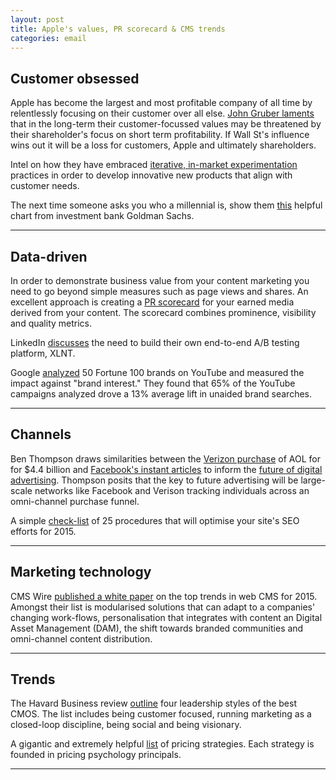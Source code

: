 ```yaml
---
layout: post
title: Apple's values, PR scorecard & CMS trends
categories: email
---
```


## Customer obsessed

Apple has become the largest and most profitable company of all time by relentlessly focusing on their customer over all else. [John Gruber laments][apple_cf] that in the long-term their customer-focussed values may be threatened by their shareholder's focus on short term profitability. If Wall St's influence wins out it will be a loss for customers, Apple and ultimately shareholders.

Intel on how they have embraced [iterative, in-market experimentation][intel_mvp] practices in order to develop innovative new products that align with customer needs.

The next time someone asks you who a millennial is, show them [this][gs] helpful chart from investment bank Goldman Sachs.

[gs]:http://www.businessinsider.com.au/goldman-sachs-defines-millennials-2015-5
[apple_cf]:http://daringfireball.net/2015/05/apples_customer_first_strategy/?utm_source=heuro.net&utm_medium=email
[intel_mvp]:http://blogs.intel.com/new-business/2015/03/09/power-validated-learning-pt1/?utm_source=heuro.net&utm_medium=email

***

## Data-driven

In order to demonstrate business value from your content marketing you need to go beyond simple measures such as page views and shares. An excellent approach is creating a [PR scorecard][pr-scorecard] for your earned media derived from your content. The scorecard combines prominence, visibility and quality metrics.

LinkedIn [discusses][linkedin] the need to build their own end-to-end A/B testing platform, XLNT.

Google [analyzed][youtube] 50 Fortune 100 brands on YouTube and measured the impact against "brand interest." They found that 65% of the YouTube campaigns analyzed drove a 13% average lift in unaided brand searches.

[youtube]:https://www.thinkwithgoogle.com/articles/youtube-insights-stats-data-trends-vol10.html/?utm_source=heuro.net&utm_medium=email
[linkedin]:https://engineering.linkedin.com/ab-testing/xlnt-platform-driving-ab-testing-linkedin/?utm_source=heuro.net&utm_medium=email
[pr-scorecard]:http://contently.com/strategist/2015/05/08/how-to-create-a-pr-scorecard-for-your-earned-media-and-content-marketing/?utm_source=heuro.net&utm_medium=email

***

## Channels

Ben Thompson draws similarities between the [Verizon purchase][verizon-aol] of AOL for for $4.4 billion and [Facebook's instant articles][fb-articles] to inform the [future of digital advertising][future-ads]. Thompson posits that the key to future advertising will be large-scale networks like Facebook and Verison tracking individuals across an omni-channel purchase funnel.

A simple [check-list][seo-checklist] of 25 procedures that will optimise your site's SEO efforts for 2015.

[future-ads]:https://stratechery.com/2015/verizon-aol-facebook-instant-articles-and-the-future-of-digital-advertising/?utm_source=heuro.net&utm_medium=email
[fb-articles]:http://media.fb.com/2015/05/12/instantarticles/?utm_source=heuro.net&utm_medium=email
[verizon-aol]:http://www.verizon.com/about/news/verizon-acquire-aol/?utm_source=heuro.net&utm_medium=email
[seo-checklist]:http://onlinemarketinginct.com/2015/05/09/seo-checklist-2015/?utm_source=heuro.net&utm_medium=email

***

## Marketing technology

CMS Wire [published a white paper][cms-trends] on the top trends in web CMS for 2015. Amongst their list is modularised solutions that can adapt to a companies' changing work-flows, personalisation that integrates with content an Digital Asset Management (DAM), the shift towards branded communities and omni-channel content distribution.

[cms-trends]:http://www-cmswire.simplermedia.com/rs/simplermediagroup/images/DNN-White-Paper-Top-Trends-in-Web-CMS-for-2015.pdf/?utm_source=heuro.net&utm_medium=email
[salesforce]:http://www.forbes.com/sites/alexkonrad/2014/08/20/marc-benioffs-innovation-secret/?utm_source=heuro.net&utm_medium=email

***

## Trends

The Havard Business review [outline][hbr] four leadership styles of the best CMOS. The list includes being customer focused, running marketing as a closed-loop discipline, being social and being visionary.

A gigantic and extremely helpful [list][pricing] of pricing strategies. Each strategy is founded in pricing psychology principals.

[pricing]:http://www.nickkolenda.com/psychological-pricing-strategies/?utm_source=heuro.net&utm_medium=email

[hbr]:https://hbr.org/2015/05/the-best-cmos-combine-4-leadership-styles/?utm_source=heuro.net&utm_medium=email

***